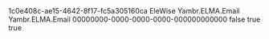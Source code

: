 ﻿<?xml version="1.0" encoding="utf-8"?>
<AssemblyInfo xmlns:xsi="http://www.w3.org/2001/XMLSchema-instance" xmlns:xsd="http://www.w3.org/2001/XMLSchema">
  <Uid>1c0e408c-ae15-4642-8f17-fc5a305160ca</Uid>
  <AccessLevel>EleWise</AccessLevel>
  <Name>Yambr.ELMA.Email</Name>
  <DisplayName>Yambr.ELMA.Email</DisplayName>
  <Images />
  <ModuleUid>00000000-0000-0000-0000-000000000000</ModuleUid>
  <IsComVisible>false</IsComVisible>
  <IsComponentAssembly>true</IsComponentAssembly>
  <IsModelAssembly>true</IsModelAssembly>
</AssemblyInfo>